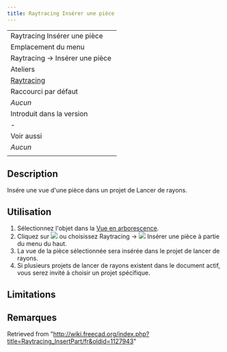 ```yaml
---
title: Raytracing Insérer une pièce
---
```

|  |
| --- |
| Raytracing Insérer une pièce |
| Emplacement du menu |
| Raytracing → Insérer une pièce ‎ |
| Ateliers |
| [Raytracing](/Raytracing_Workbench/fr "Raytracing Workbench/fr") |
| Raccourci par défaut |
| *Aucun* |
| Introduit dans la version |
| - |
| Voir aussi |
| *Aucun* |
|  |

## Description

Insére une vue d'une pièce dans un projet de Lancer de rayons.

## Utilisation

1. Sélectionnez l'objet dans la [Vue en arborescence](/Tree_view/fr "Tree view/fr").
2. Cliquez sur ![](/images/Raytracing_InsertPart.svg) ou choisissez Raytracing → ![](/images/Raytracing_InsertPart.svg) Insérer une pièce à partie du menu du haut.
3. La vue de la pièce sélectionnée sera insérée dans le projet de lancer de rayons.
4. Si plusieurs projets de lancer de rayons existent dans le document actif, vous serez invité à choisir un projet spécifique.

## Limitations

## Remarques

Retrieved from "<http://wiki.freecad.org/index.php?title=Raytracing_InsertPart/fr&oldid=1127943>"